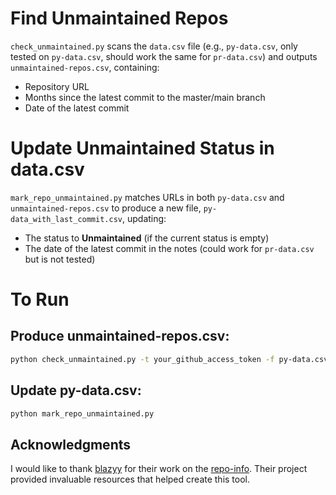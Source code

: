 # Find Unmaintained Repos
`check_unmaintained.py` scans the `data.csv` file (e.g., `py-data.csv`, only tested on `py-data.csv`, should work the same for `pr-data.csv`) and outputs `unmaintained-repos.csv`, containing:
* Repository URL
* Months since the latest commit to the master/main branch
* Date of the latest commit

# Update Unmaintained Status in data.csv
`mark_repo_unmaintained.py` matches URLs in both `py-data.csv` and `unmaintained-repos.csv` to produce a new file, `py-data_with_last_commit.csv`, updating:
* The status to **Unmaintained** (if the current status is empty)
* The date of the latest commit in the notes
(could work for `pr-data.csv` but is not tested)

# To Run
## Produce unmaintained-repos.csv:
```bash
python check_unmaintained.py -t your_github_access_token -f py-data.csv -c 'Project URL'
```

## Update py-data.csv:
```bash
python mark_repo_unmaintained.py
```

## Acknowledgments

I would like to thank [blazyy](https://github.com/blazyy) for their work on the [repo-info](https://github.com/TestingResearchIllinois/idoft/tree/main/repo-info). Their project provided invaluable resources that helped create this tool.
